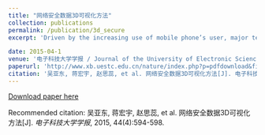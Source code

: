 ```yaml
---
title: "网络安全数据3D可视化方法"
collection: publications
permalink: /publication/3d_secure
excerpt: 'Driven by the increasing use of mobile phone’s user, major telecommunication providers deploy more base stations to cover a wider geographic area. However, that leads to soaring energy consumption. The primary contribution of this paper is to propose a visual analytics approach to enhance energy awareness for cellular network planning. With the goal of increasing energy efficiency and maintaining the quality of service, we present a map-based visual analysis tool called Aureole for the exploration and analysis of cellular networks in spatial and temporal aspects. Moreover, it was designed with circular composition theory to allow users to concentrate on the area of interest while not losing the context information. With this method, users can conduct a multi-level analysis of the cellular network. Finally, we show the effectiveness of the approach in a set of usage scenarios.'

date: 2015-04-1
venue: '电子科技大学学报 / Journal of the University of Electronic Science and Technology of China'
paperurl: 'http://www.xb.uestc.edu.cn/nature/index.php?p=pdfdownload&file=public/uploadfiles/UESTC20150420.pdf&item_id=1706'
citation: '吴亚东, 蒋宏宇, 赵思蕊, et al. 网络安全数据3D可视化方法[J]. 电子科技大学学报, 2015, 44(4):594-598.'
---
```


[Download paper here](http://www.swustvis.cn/media/filer_public/filer_public/ff/de/ffdefdf1-0b16-4ef9-9b71-6531d1d1b382/aureole-jov-jiang.pdf)

Recommended citation: 
吴亚东, 蒋宏宇, 赵思蕊, et al. 网络安全数据3D可视化方法[J]. <i>电子科技大学学报</i>, 2015, 44(4):594-598.
